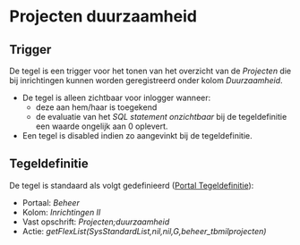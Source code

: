 # Projecten duurzaamheid

## Trigger

De tegel is een trigger voor het tonen van het overzicht van de *Projecten* die bij inrichtingen kunnen worden geregistreerd onder kolom *Duurzaamheid*.

  * De tegel is alleen zichtbaar voor inlogger wanneer:
    * deze aan hem/haar is toegekend 
    * de evaluatie van het *SQL statement onzichtbaar* bij de tegeldefinitie een waarde ongelijk aan 0 oplevert. 
  * Een tegel is disabled indien zo aangevinkt bij de tegeldefinitie.

## Tegeldefinitie

De tegel is standaard als volgt gedefinieerd ([Portal Tegeldefinitie](/docs/instellen_inrichten/portaldefinitie/portal_tegel.md)):

  *  Portaal: *Beheer*
  *  Kolom: *Inrichtingen II* 
  *  Vast opschrift: *Projecten;duurzaamheid*
  *  Actie: *getFlexList(SysStandardList,nil,nil,G,beheer_tbmilprojecten)*

